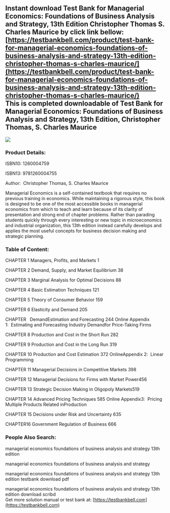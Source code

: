 Instant download **Test Bank for Managerial Economics: Foundations of Business Analysis and Strategy, 13th Edition Christopher Thomas S. Charles Maurice** by click link bellow:  
[https://testbankbell.com/product/test-bank-for-managerial-economics-foundations-of-business-analysis-and-strategy-13th-edition-christopher-thomas-s-charles-maurice/](https://testbankbell.com/product/test-bank-for-managerial-economics-foundations-of-business-analysis-and-strategy-13th-edition-christopher-thomas-s-charles-maurice/)  
This is completed downloadable of Test Bank for Managerial Economics: Foundations of Business Analysis and Strategy, 13th Edition, Christopher Thomas, S. Charles Maurice
-------------------------------------------------------------------------------------------------------------------------------------------------------------------------


![](https://testbankbell.com/wp-content/uploads/2023/05/Test-Bank-For-Managerial-Economics-Foundations-of-Business-Analysis-and-Strategy-13th-Edition-By-Christopher-Thomas-ISBN-13-9781260004755.jpeg)
### Product Details:


ISBN10: 1260004759

ISBN13: 9781260004755

Author:  Christopher Thomas, S. Charles Maurice

Managerial Economics is a self-contained textbook that requires no previous training in economics. While maintaining a rigorous style, this book is designed to be one of the most accessible books in managerial economics from which to teach and learn because of its clarity of presentation and strong end of chapter problems. Rather than parading students quickly through every interesting or new topic in microeconomics and industrial organization, this 13th edition instead carefully develops and applies the most useful concepts for business decision making and strategic planning.


 ### Table of Content:


 CHAPTER 1 Managers, Profits, and Markets 1

 CHAPTER 2 Demand, Supply, and Market Equilibrium 38

 CHAPTER 3 Marginal Analysis for Optimal Decisions 88

 CHAPTER 4 Basic Estimation Techniques 121

 CHAPTER 5 Theory of Consumer Behavior 159

 CHAPTER 6 Elasticity and Demand 205

 CHAPTER   DemandEstimation and Forecasting 244 Online Appendix 1:  Estimating and Forecasting Industry Demandfor Price-Taking Firms

 CHAPTER 8 Production and Cost in the Short Run 282

 CHAPTER 9 Production and Cost in the Long Run 319

 CHAPTER 10 Production and Cost Estimation 372 OnlineAppendix 2:  Linear Programming

 CHAPTER 11 Managerial Decisions in Competitive Markets 398

 CHAPTER 12 Managerial Decisions for Firms with Market Power456

 CHAPTER 13 Strategic Decision Making in Oligopoly Markets519

 CHAPTER 14 Advanced Pricing Techniques 585 Online Appendix3:  Pricing Multiple Products Related inProduction

 CHAPTER 15 Decisions under Risk and Uncertainty 635

 CHAPTER16 Government Regulation of Business 666


  ### People Also Search:


  managerial economics foundations of business analysis and strategy 13th edition

  managerial economics foundations of business analysis and strategy

  managerial economics foundations of business analysis and strategy 13th edition testbank download pdf

  managerial economics foundations of business analysis and strategy 13th edition download scribd  
   Get more solution manual or test bank at: [https://testbankbell.com](https://testbankbell.com)

